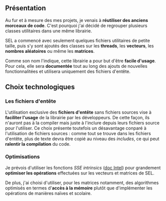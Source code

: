 ## Présentation

Au fur et à mesure des mes projets, je venais à **réutiliser des anciens morceaux de code**. C'est pourquoi j'ai décidé de regrouper plusieurs classes utilitaires dans une même librairie.

SEL a commencé avec seulement quelques fichiers utilitaires de petite taille, puis s'y sont ajoutés des classes sur les **threads**, les **vecteurs**, les **nombres aléatoires** ou même les **matrices**.

Comme son nom l'indique, cette librairie a pour but d'être **facile d'usage**. Pour cela, elle sera **documentée** tout au long des ajouts de nouvelles fonctionnalitées et utilisera uniquement des fichiers d'entête. 

## Choix technologiques

### Les fichiers d'entête

L'utilisation exclusive des **fichiers d'entête** sans fichiers sources vise à **faciliter l'usage** de la librairie par les développeurs. De cette façon, ils n'auront pas à la compiler mais juste à l'inclure depuis leurs fichiers source pour l'utiliser. Ce choix présente toutefois un désavantage conparé à l'utilisation de fichiers sources : comme tout se trouve dans les fichiers d'entête, plus de texte devra être copié au niveau des *includes*, ce qui peut **ralentir la compilation** du code.

### Optimisations

Je prévois d'utiliser les fonctions *SSE intrinsics* ([doc Intel](https://www.intel.com/content/www/us/en/docs/intrinsics-guide/index.html)) pour grandement **optimiser les opérations** effectuées sur les vecteurs et matrices de SEL.

De plus, j'ai choisi d'utiliser, pour les matrices notamment, des algorithmes optimisés en termes d'**accès à la mémoire** plutôt que d'implémenter les opérations de manières naïves et scolaire.
